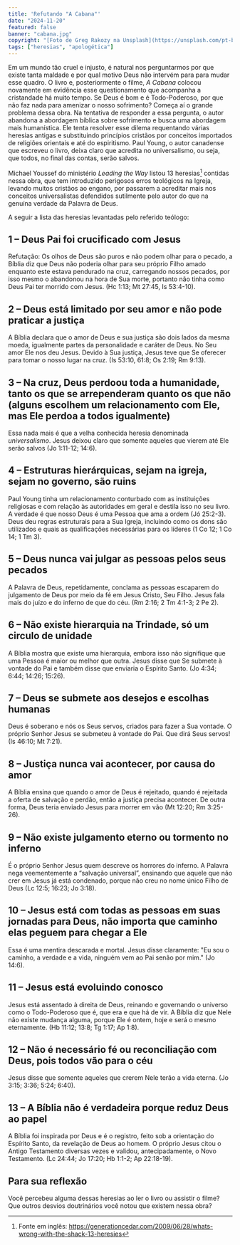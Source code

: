 ```yaml
---
title: 'Refutando "A Cabana"'
date: "2024-11-20"
featured: false
banner: "cabana.jpg"
copyright: "[Foto de Greg Rakozy na Unsplash](https://unsplash.com/pt-br/@grakozy?utm_content=creditCopyText&utm_medium=referral&utm_source=unsplash)"
tags: ["heresias", "apologética"]
---
```


Em um mundo tão cruel e injusto, é natural nos perguntarmos por que existe tanta maldade e por qual motivo Deus não intervém para para mudar esse quadro. O livro e, posteriormente o filme, _A Cabana_ colocou novamente em evidência esse questionamento que acompanha a cristandade há muito tempo. Se Deus é bom e é Todo-Poderoso, por que não faz nada para amenizar o nosso sofrimento? Começa aí o grande problema dessa obra. Na tentativa de responder a essa pergunta, o autor abandona a abordagem bíblica sobre sofrimento e busca uma abordagem mais humanística. Ele tenta resolver esse dilema requentando várias heresias antigas e substituindo princípios cristãos por conceitos importados de religiões orientais e até do espiritismo. Paul Young, o autor canadense que escreveu o livro, deixa claro que acredita no universalismo, ou seja, que todos, no final das contas, serão salvos.

Michael Youssef do ministério _Leading the Way_ listou 13 heresias[^1] contidas nessa obra, que tem introduzido perigosos erros teológicos na Igreja, levando muitos cristãos ao engano, por passarem a acreditar mais nos conceitos universalistas defendidos sutilmente pelo autor do que na genuína verdade da Palavra de Deus.

A seguir a lista das heresias levantadas pelo referido teólogo:

## 1 – Deus Pai foi crucificado com Jesus

Refutação: Os olhos de Deus são puros e não podem olhar para o pecado, a Bíblia diz que Deus não poderia olhar para seu próprio Filho amado enquanto este estava pendurado na cruz, carregando nossos pecados, por isso mesmo o abandonou na hora de Sua morte, portanto não tinha como Deus Pai ter morrido com Jesus. (Hc 1:13; Mt 27:45, Is 53:4-10).

## 2 – Deus está limitado por seu amor e não pode praticar a justiça

A Bíblia declara que o amor de Deus e sua justiça são dois lados da mesma moeda, igualmente partes da personalidade e caráter de Deus. No Seu amor Ele nos deu Jesus. Devido à Sua justiça, Jesus teve que Se oferecer para tomar o nosso lugar na cruz. (Is 53:10, 61:8; Os 2:19; Rm 9:13).

## 3 – Na cruz, Deus perdoou toda a humanidade, tanto os que se arrependeram quanto os que não (alguns escolhem um relacionamento com Ele, mas Ele perdoa a todos igualmente)

Essa nada mais é que a velha conhecida heresia denominada _universalismo_. Jesus deixou claro que somente aqueles que vierem até Ele serão salvos (Jo 1:11-12; 14:6).

## 4 – Estruturas hierárquicas, sejam na igreja, sejam no governo, são ruins

Paul Young tinha um relacionamento conturbado com as instituições religiosas e com relação às autoridades em geral e destila isso no seu livro. A verdade é que nosso Deus é uma Pessoa que ama a ordem (Jó 25:2-3). Deus deu regras estruturais para a Sua Igreja, incluindo como os dons são utilizados e quais as qualificações necessárias para os líderes (1 Co 12; 1 Co 14; 1 Tm 3).

## 5 – Deus nunca vai julgar as pessoas pelos seus pecados

A Palavra de Deus, repetidamente, conclama as pessoas escaparem do julgamento de Deus por meio da fé em Jesus Cristo, Seu Filho. Jesus fala mais do juízo e do inferno de que do céu. (Rm 2:16; 2 Tm 4:1-3; 2 Pe 2).

## 6 – Não existe hierarquia na Trindade, só um circulo de unidade

A Bíblia mostra que existe uma hierarquia, embora isso não signifique que uma Pessoa é maior ou melhor que outra. Jesus disse que Se submete à vontade do Pai e também disse que enviaria o Espírito Santo. (Jo 4:34; 6:44; 14:26; 15:26).

## 7 – Deus se submete aos desejos e escolhas humanas

Deus é soberano e nós os Seus servos, criados para fazer a Sua vontade. O próprio Senhor Jesus se submeteu à vontade do Pai. Que dirá Seus servos! (Is 46:10; Mt 7:21).

## 8 – Justiça nunca vai acontecer, por causa do amor

A Bíblia ensina que quando o amor de Deus é rejeitado, quando é rejeitada a oferta de salvação e perdão, então a justiça precisa acontecer. De outra forma, Deus teria enviado Jesus para morrer em vão (Mt 12:20; Rm 3:25-26).

## 9 – Não existe julgamento eterno ou tormento no inferno

É o próprio Senhor Jesus quem descreve os horrores do inferno. A Palavra nega veementemente a “salvação universal”, ensinando que aquele que não crer em Jesus já está condenado, porque não creu no nome único Filho de Deus (Lc 12:5; 16:23; Jo 3:18).

## 10 – Jesus está com todas as pessoas em suas jornadas para Deus, não importa que caminho elas peguem para chegar a Ele

Essa é uma mentira descarada e mortal. Jesus disse claramente: "Eu sou o caminho, a verdade e a vida, ninguém vem ao Pai senão por mim." (Jo 14:6).

## 11 – Jesus está evoluindo conosco

Jesus está assentado à direita de Deus, reinando e governando o universo como o Todo-Poderoso que é, que era e que há de vir. A Bíblia diz que Nele não existe mudança alguma, porque Ele é ontem, hoje e será o mesmo eternamente. (Hb 11:12; 13:8; Tg 1:17; Ap 1:8).

## 12 – Não é necessário fé ou reconciliação com Deus, pois todos vão para o céu

Jesus disse que somente aqueles que crerem Nele terão a vida eterna. (Jo 3:15; 3:36; 5:24; 6:40).

## 13 – A Bíblia não é verdadeira porque reduz Deus ao papel

A Bíblia foi inspirada por Deus e é o registro, feito sob a orientação do Espírito Santo, da revelação de Deus ao homem. O próprio Jesus citou o Antigo Testamento diversas vezes e validou, antecipadamente, o Novo Testamento. (Lc 24:44; Jo 17:20; Hb 1:1-2; Ap 22:18-19).

## Para sua reflexão
Você percebeu alguma dessas heresias ao ler o livro ou assistir o filme? Que outros desvios doutrinários você notou que existem nessa obra?


[^1]: Fonte em inglês: https://generationcedar.com/2009/06/28/whats-wrong-with-the-shack-13-heresies